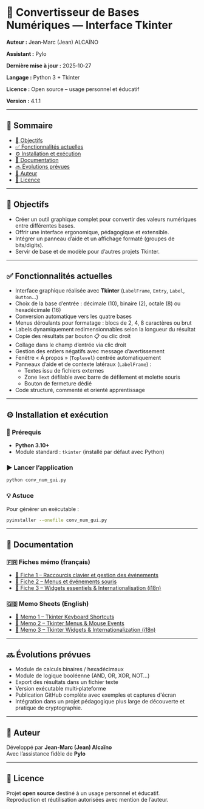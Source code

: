 # 🧮 Convertisseur de Bases Numériques — Interface Tkinter

**Auteur :** Jean‑Marc (Jean) ALCAÏNO

**Assistant :** Pylo 

**Dernière mise à jour :** 2025‑10‑27

**Langage :** Python 3 + Tkinter

**Licence :** Open source – usage personnel et éducatif

**Version :** 4.1.1

---

## 📖 Sommaire
- [🎯 Objectifs](#-objectifs)
- [✅ Fonctionnalités actuelles](#-fonctionnalités-actuelles)
- [⚙️ Installation et exécution](#️-installation-et-exécution)
- [📘 Documentation](#-documentation)
- [🔜 Évolutions prévues](#-évolutions-prévues)
- [👤 Auteur](#-auteur)
- [📜 Licence](#-licence)

---

## 🎯 Objectifs
- Créer un outil graphique complet pour convertir des valeurs numériques entre différentes bases.  
- Offrir une interface ergonomique, pédagogique et extensible.  
- Intégrer un panneau d’aide et un affichage formaté (groupes de bits/digits).  
- Servir de base et de modèle pour d’autres projets Tkinter.

---

## ✅ Fonctionnalités actuelles
- Interface graphique réalisée avec **Tkinter** (`LabelFrame`, `Entry`, `Label`, `Button`…)  
- Choix de la base d’entrée : décimale (10), binaire (2), octale (8) ou hexadécimale (16)  
- Conversion automatique vers les quatre bases  
- Menus déroulants pour formatage : blocs de 2, 4, 8 caractères ou brut  
- Labels dynamiquement redimensionnables selon la longueur du résultat  
- Copie des résultats par bouton 📋 ou clic droit  
- Collage dans le champ d’entrée via clic droit  
- Gestion des entiers négatifs avec message d’avertissement  
- Fenêtre « À propos » (`Toplevel`) centrée automatiquement  
- Panneaux d’aide et de contexte latéraux (`LabelFrame`) :  
  - Textes issu de fichiers externes 
  - Zone `Text` défilable avec barre de défilement et molette souris  
  - Bouton de fermeture dédié  
- Code structuré, commenté et orienté apprentissage

---

## ⚙️ Installation et exécution

### 🧩 Prérequis
- **Python 3.10+**
- Module standard : `tkinter` (installé par défaut avec Python)

### ▶️ Lancer l’application
```bash
python conv_num_gui.py
```

### 💡 Astuce
Pour générer un exécutable :
```bash
pyinstaller --onefile conv_num_gui.py
```

---

## 📘 Documentation

### 🇫🇷 Fiches mémo (français)
- [🧭 Fiche 1 – Raccourcis clavier et gestion des événements](./Documentation/Fiche_memo_Tkinter_raccourcis.md)  
- [🧭 Fiche 2 – Menus et événements souris](./Documentation/Fiche_memo_Tkinter_menus_souris.md)  
- [🧭 Fiche 3 – Widgets essentiels & Internationalisation (i18n)](./Documentation/Fiche_memo_Tkinter_widgets_i18n.md)

### 🇬🇧 Memo Sheets (English)
- [🧭 Memo 1 – Tkinter Keyboard Shortcuts](./Documentation/Tkinter_shortcuts_memo_EN.md)  
- [🧭 Memo 2 – Tkinter Menus & Mouse Events](./Documentation/Tkinter_menus_mouse_memo_EN.md)  
- [🧭 Memo 3 – Tkinter Widgets & Internationalization (i18n)](./Documentation/Tkinter_widgets_i18n_memo_EN.md)

---

## 🔜 Évolutions prévues  
- Module de calculs binaires / hexadécimaux  
- Module de logique booléenne (AND, OR, XOR, NOT…)  
- Export des résultats dans un fichier texte  
- Version exécutable multi‑plateforme  
- Publication GitHub complète avec exemples et captures d'écran
- Intégration dans un projet pédagogique plus large de découverte et pratique de cryptographie.

---

## 👤 Auteur
Développé par **Jean‑Marc (Jean) Alcaïno**  
Avec l’assistance fidèle de **Pylo**

---

## 📜 Licence
Projet **open source** destiné à un usage personnel et éducatif.  
Reproduction et réutilisation autorisées avec mention de l’auteur.
